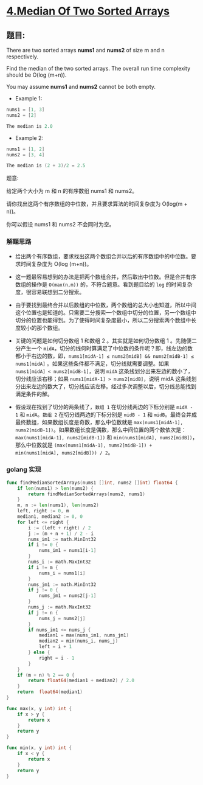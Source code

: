 # [4.Median Of Two Sorted Arrays](https://leetcode.com/problems/median-of-two-sorted-arrays/)


## 题目:

There are two sorted arrays **nums1** and **nums2** of size m and n respectively.

Find the median of the two sorted arrays. The overall run time complexity should be O(log (m+n)).

You may assume **nums1** and **nums2** cannot be both empty.

* Example 1:

```go
nums1 = [1, 3]
nums2 = [2]

The median is 2.0
```
    
* Example 2:

```go
nums1 = [1, 2]
nums2 = [3, 4]

The median is (2 + 3)/2 = 2.5
```

题意:


给定两个大小为 m 和 n 的有序数组 nums1 和 nums2。

请你找出这两个有序数组的中位数，并且要求算法的时间复杂度为 O(log(m + n))。

你可以假设 nums1 和 nums2 不会同时为空。



### 解题思路

- 给出两个有序数组，要求找出这两个数组合并以后的有序数组中的中位数。要求时间复杂度为 O(log (m+n))。

- 这一题最容易想到的办法是把两个数组合并，然后取出中位数。但是合并有序数组的操作是 `O(max(n,m))` 的，不符合题意。看到题目给的 `log` 的时间复杂度，很容易联想到二分搜索。

- 由于要找到最终合并以后数组的中位数，两个数组的总大小也知道，所以中间这个位置也是知道的。只需要二分搜索一个数组中切分的位置，另一个数组中切分的位置也能得到。为了使得时间复杂度最小，所以二分搜索两个数组中长度较小的那个数组。

- 关键的问题是如何切分数组 1 和数组 2 。其实就是如何切分数组 1 。先随便二分产生一个 `midA`，切分的线何时算满足了中位数的条件呢？即，线左边的数都小于右边的数，即，`nums1[midA-1] ≤ nums2[midB] && nums2[midB-1] ≤ nums1[midA]` 。如果这些条件都不满足，切分线就需要调整。如果 `nums1[midA] < nums2[midB-1]`，说明 `midA` 这条线划分出来左边的数小了，切分线应该右移；如果 `nums1[midA-1] > nums2[midB]`，说明 midA 这条线划分出来左边的数大了，切分线应该左移。经过多次调整以后，切分线总能找到满足条件的解。

- 假设现在找到了切分的两条线了，`数组 1` 在切分线两边的下标分别是 `midA - 1` 和 `midA`。`数组 2` 在切分线两边的下标分别是 `midB - 1` 和 `midB`。最终合并成最终数组，如果数组长度是奇数，那么中位数就是 `max(nums1[midA-1], nums2[midB-1])`。如果数组长度是偶数，那么中间位置的两个数依次是：`max(nums1[midA-1], nums2[midB-1])` 和 `min(nums1[midA], nums2[midB])`，那么中位数就是 `(max(nums1[midA-1], nums2[midB-1]) + min(nums1[midA], nums2[midB])) / 2`。

### golang 实现

```go
func findMedianSortedArrays(nums1 []int, nums2 []int) float64 {
	if len(nums1) > len(nums2) {
		return findMedianSortedArrays(nums2, nums1)
	}
	m, n := len(nums1), len(nums2)
	left, right := 0, m
	median1, median2 := 0, 0
	for left <= right {
		i := (left + right) / 2
		j := (m + n + 1) / 2 - i
		nums_im1 := math.MinInt32
		if i != 0 {
			nums_im1 = nums1[i-1]
		}
		nums_i := math.MaxInt32
		if i != m {
			nums_i = nums1[i]
		}
		nums_jm1 := math.MinInt32
		if j != 0 {
			nums_jm1 = nums2[j-1]
		}
		nums_j := math.MaxInt32
		if j != n {
			nums_j = nums2[j]
		}
		if nums_im1 <= nums_j {
			median1 = max(nums_im1, nums_jm1)
			median2 = min(nums_i, nums_j)
			left = i + 1
		} else {
			right = i - 1
		}
	}
	if (m + n) % 2 == 0 {
		return float64(median1 + median2) / 2.0
	}
	return  float64(median1)
}

func max(x, y int) int {
	if x > y {
		return x
	}
	return y
}

func min(x, y int) int {
	if x < y {
		return x
	}
	return y
}
```
